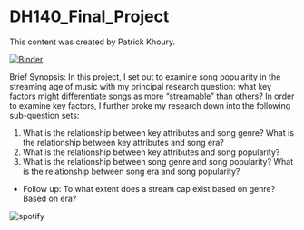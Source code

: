 # DH140_Final_Project

This content was created by Patrick Khoury.

[![Binder](https://mybinder.org/badge_logo.svg)](https://mybinder.org/v2/gh/patrickkhoury11/DH140_Final_Project/main)

Brief Synopsis:
In this project, I set out to examine song popularity in the streaming age of music with my principal research question: what key factors might differentiate songs as more “streamable” than others? In order to examine key factors, I further broke my research down into the following sub-question sets:
1. What is the relationship between key attributes and song genre? What is the relationship between key attributes and song era?
2. What is the relationship between key attributes and song popularity?
3. What is the relationship between song genre and song popularity? What is the relationship between song era and song popularity?
- Follow up: To what extent does a stream cap exist based on genre? Based on era? 

![spotify](https://storage.googleapis.com/pr-newsroom-wp/1/2023/01/AppleCompetition-FTRHeader_V2-1440x733.png)
